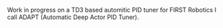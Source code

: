 Work in progress on a TD3 based automitic PID tuner for FIRST Robotics I call ADAPT (Automatic Deep Actor PID Tuner).

